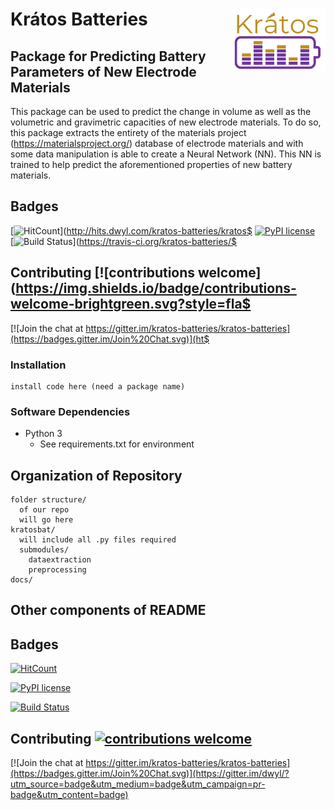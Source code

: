 # Krátos Batteries <img align="right" src="images/logo.png" width="150">
## Package for Predicting Battery Parameters of New Electrode Materials
This package can be used to predict the change in volume as well as the volumetric and gravimetric capacities of new electrode materials. To do so, this package extracts the entirety of the materials project (https://materialsproject.org/) database of electrode materials and with some data manipulation is able to create a Neural Network (NN). This NN is trained to help predict the aforementioned properties of new battery materials.

## Badges
[![HitCount](http://hits.dwyl.com/kratos-batteries/kratos-batteries.svg)](http://hits.dwyl.com/kratos-batteries/kratos$
[![PyPI license](https://img.shields.io/pypi/l/ansicolortags.svg)](https://pypi.python.org/pypi/ansicolortags/)        
[![Build Status](https://travis-ci.org/kratos-batteries/kratos-batteries.png)](https://travis-ci.org/kratos-batteries/$
## Contributing [![contributions welcome](https://img.shields.io/badge/contributions-welcome-brightgreen.svg?style=fla$
[![Join the chat at https://gitter.im/kratos-batteries/kratos-batteries](https://badges.gitter.im/Join%20Chat.svg)](ht$

### Installation
```
install code here (need a package name)
```
### Software Dependencies
- Python 3
  - See requirements.txt for environment
## Organization of Repository
```
folder structure/
  of our repo
  will go here
kratosbat/
  will include all .py files required
  submodules/
    dataextraction
    preprocessing
docs/
```

## Other components of README
## Badges
[![HitCount](http://hits.dwyl.com/kratos-batteries/kratos-batteries.svg)](http://hits.dwyl.com/kratos-batteries/kratos-batteries)

[![PyPI license](https://img.shields.io/pypi/l/ansicolortags.svg)](https://pypi.python.org/pypi/ansicolortags/)

[![Build Status](https://travis-ci.org/kratos-batteries/kratos-batteries.png)](https://travis-ci.org/kratos-batteries/kratos-batteries)

## Contributing [![contributions welcome](https://img.shields.io/badge/contributions-welcome-brightgreen.svg?style=flat)](https://github.com/dwyl/esta/issues)

[![Join the chat at https://gitter.im/kratos-batteries/kratos-batteries](https://badges.gitter.im/Join%20Chat.svg)](https://gitter.im/dwyl/?utm_source=badge&utm_medium=badge&utm_campaign=pr-badge&utm_content=badge)



